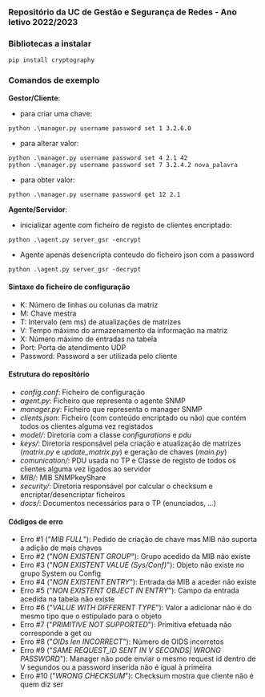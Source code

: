 ### Repositório da UC de Gestão e Segurança de Redes - Ano letivo 2022/2023

### Bibliotecas a instalar
```
pip install cryptography
```

### Comandos de exemplo

**Gestor/Cliente**:
- para criar uma chave:
```
python .\manager.py username password set 1 3.2.6.0
```
- para alterar valor:
```
python .\manager.py username password set 4 2.1 42
python .\manager.py username password set 7 3.2.4.2 nova_palavra  
```
- para obter valor:
```
python .\manager.py username password get 12 2.1
```

**Agente/Servidor**:
- inicializar agente com ficheiro de registo de clientes encriptado:
```
python .\agent.py server_gsr -encrypt
```

- Agente apenas desencripta conteudo do ficheiro json com a password
```
python .\agent.py server_gsr -decrypt
```

#### Sintaxe do ficheiro de configuração
* K: Número de linhas ou colunas da matriz
* M: Chave mestra
* T: Intervalo (em ms) de atualizações de matrizes
* V: Tempo máximo do armazenamento da informação na matriz
* X: Número máximo de entradas na tabela
* Port: Porta de atendimento UDP
* Password: Password a ser utilizada pelo cliente

#### Estrutura do repositório
* *config.conf*: Ficheiro de configuração
* *agent.py*: Ficheiro que representa o agente SNMP
* *manager.py*: Ficheiro que representa o manager SNMP
* *clients.json*: Ficheiro (com conteúdo encriptado ou não) que contém todos os clientes alguma vez registados
* *model/*: Diretoria com a classe *configurations* e *pdu*
* *keys/*: Diretoria responsável pela criação e atualização de matrizes (*matrix.py* e *update_matrix.py*) e geração de chaves (*main.py*)
* *comunication/*: PDU usada no TP e Classe de registo de todos os clientes alguma vez ligados ao servidor
* *MIB/*: MIB SNMPkeyShare
* *security/*: Diretoria responsável por calcular o checksum e encriptar/desencriptar ficheiros
* *docs/*: Documentos necessários para o TP (enunciados, ...)

#### Códigos de erro
- Erro #1 ("*MIB FULL*"): Pedido de criação de chave mas MIB não suporta a adição de mais chaves
- Erro #2 ("*NON EXISTENT GROUP*"): Grupo acedido da MIB não existe
- Erro #3 ("*NON EXISTENT VALUE (Sys/Conf)*"): Objeto não existe no grupo System ou Config
- Erro #4 ("*NON EXISTENT ENTRY*"): Entrada da MIB a aceder não existe
- Erro #5 ("*NON EXISTENT OBJECT IN ENTRY*"): Campo da entrada acedida na tabela não existe
- Erro #6 ("*VALUE WITH DIFFERENT TYPE*"): Valor a adicionar não é do mesmo tipo que o estipulado para o objeto
- Erro #7 ("*PRIMITIVE NOT SUPPORTED*"): Primitiva efetuada não corresponde a get ou
- Erro #8 ("*OIDs len INCORRECT*"): Número de OIDS incorretos
- Erro #9 ("*SAME REQUEST_ID SENT IN V SECONDS| WRONG PASSWORD*"): Manager não pode enviar o mesmo request id dentro de V segundos ou a password inserida não é igual à primeira
- Erro #10 ("*WRONG CHECKSUM*"): Checksum mostra que cliente não é quem diz ser
